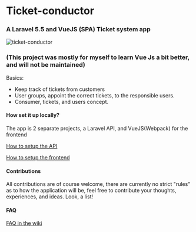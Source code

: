 # Ticket-conductor
### A Laravel 5.5 and VueJS (SPA) Ticket system app
![ticket-conductor](https://user-images.githubusercontent.com/15610490/28838682-58a89388-76f1-11e7-9416-a1ee32ab861a.png)

### (This project was mostly for myself to learn Vue Js a bit better, and will not be maintained)

Basics:

 * Keep track of tickets from customers
 * User groups, appoint the correct tickets, to the responsible users.
 * Consumer, tickets, and users concept.

#### How set it up locally?
The app is 2 separate projects, a Laravel API, and VueJS(Webpack) for the frontend

[How to setup the API](https://github.com/Bottelet/ticket-conductor/wiki/Setting-up-the-backed)

[How to setup the frontend](https://github.com/Bottelet/ticket-conductor/wiki/Setting-up-the-frontend)

#### Contributions
All contributions are of course welcome, there are currently no strict "rules" as to how the application will be, feel free to contribute your thoughts, experiences, and ideas.
Look, a list!


#### FAQ 
[FAQ in the wiki](https://github.com/Bottelet/ticket-conductor/wiki/FAQ)
